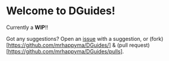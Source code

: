 # Welcome to DGuides!

Currently a **WIP**!!

Got any suggestions? Open an [issue](https://github.com/mrhappyma/DGuides/issues) with a suggestion, or (fork)[https://github.com/mrhappyma/DGuides/] & (pull request)[https://github.com/mrhappyma/DGuides/pulls]. 
